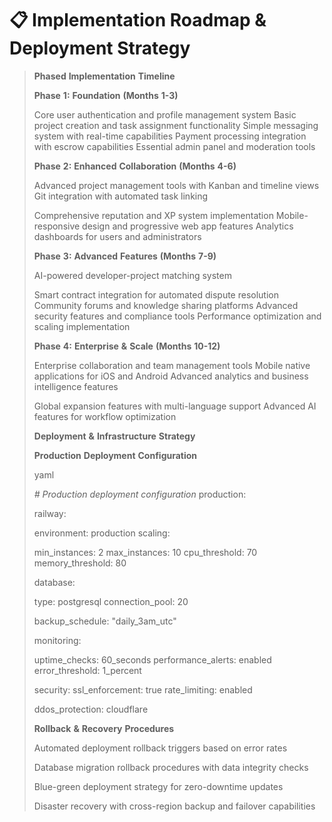 # 📋 Implementation Roadmap & Deployment Strategy



> **Phased** **Implementation** **Timeline**
>
> **Phase** **1:** **Foundation** **(Months** **1-3)**
>
> Core user authentication and profile management system Basic project creation and task assignment functionality Simple messaging system with real-time capabilities Payment processing integration with escrow capabilities Essential admin panel and moderation tools
>
> **Phase** **2:** **Enhanced** **Collaboration** **(Months** **4-6)**
>
> Advanced project management tools with Kanban and timeline views Git integration with automated task linking
>
> Comprehensive reputation and XP system implementation Mobile-responsive design and progressive web app features Analytics dashboards for users and administrators
>
> **Phase** **3:** **Advanced** **Features** **(Months** **7-9)**
>
> AI-powered developer-project matching system
>
> Smart contract integration for automated dispute resolution Community forums and knowledge sharing platforms Advanced security features and compliance tools Performance optimization and scaling implementation
>
> **Phase** **4:** **Enterprise** **&** **Scale** **(Months** **10-12)**
>
> Enterprise collaboration and team management tools Mobile native applications for iOS and Android Advanced analytics and business intelligence features
>
> Global expansion features with multi-language support Advanced AI features for workflow optimization
>
> **Deployment** **&** **Infrastructure** **Strategy**
>
> **Production** **Deployment** **Configuration**
>
> yaml
>
> _#_ _Production_ _deployment_ _configuration_ production:
>
> railway:
>
> environment: production scaling:
>
> min\_instances: 2 max\_instances: 10 cpu\_threshold: 70 memory\_threshold: 80
>
> database:
>
> type: postgresql connection\_pool: 20
>
> backup\_schedule: "daily\_3am\_utc"
>
> monitoring:
>
> uptime\_checks: 60\_seconds performance\_alerts: enabled error\_threshold: 1\_percent
>
> security: ssl\_enforcement: true rate\_limiting: enabled
>
> ddos\_protection: cloudflare
>
> **Rollback** **&** **Recovery** **Procedures**
>
> Automated deployment rollback triggers based on error rates
>
> Database migration rollback procedures with data integrity checks
>
> Blue-green deployment strategy for zero-downtime updates
>
> Disaster recovery with cross-region backup and failover capabilities
